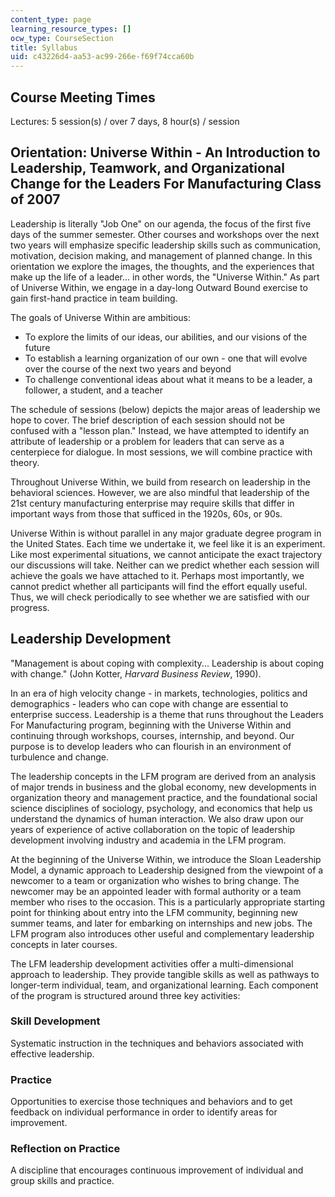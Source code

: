 ```yaml
---
content_type: page
learning_resource_types: []
ocw_type: CourseSection
title: Syllabus
uid: c43226d4-aa53-ac99-266e-f69f74cca60b
---
```


Course Meeting Times
--------------------

Lectures: 5 session(s) / over 7 days, 8 hour(s) / session

Orientation: Universe Within - An Introduction to Leadership, Teamwork, and Organizational Change for the Leaders For Manufacturing Class of 2007
-------------------------------------------------------------------------------------------------------------------------------------------------

Leadership is literally "Job One" on our agenda, the focus of the first five days of the summer semester. Other courses and workshops over the next two years will emphasize specific leadership skills such as communication, motivation, decision making, and management of planned change. In this orientation we explore the images, the thoughts, and the experiences that make up the life of a leader... in other words, the "Universe Within." As part of Universe Within, we engage in a day-long Outward Bound exercise to gain first-hand practice in team building.

The goals of Universe Within are ambitious:

*   To explore the limits of our ideas, our abilities, and our visions of the future
*   To establish a learning organization of our own - one that will evolve over the course of the next two years and beyond
*   To challenge conventional ideas about what it means to be a leader, a follower, a student, and a teacher

The schedule of sessions (below) depicts the major areas of leadership we hope to cover. The brief description of each session should not be confused with a "lesson plan." Instead, we have attempted to identify an attribute of leadership or a problem for leaders that can serve as a centerpiece for dialogue. In most sessions, we will combine practice with theory.

Throughout Universe Within, we build from research on leadership in the behavioral sciences. However, we are also mindful that leadership of the 21st century manufacturing enterprise may require skills that differ in important ways from those that sufficed in the 1920s, 60s, or 90s.

Universe Within is without parallel in any major graduate degree program in the United States. Each time we undertake it, we feel like it is an experiment. Like most experimental situations, we cannot anticipate the exact trajectory our discussions will take. Neither can we predict whether each session will achieve the goals we have attached to it. Perhaps most importantly, we cannot predict whether all participants will find the effort equally useful. Thus, we will check periodically to see whether we are satisfied with our progress.

Leadership Development
----------------------

"Management is about coping with complexity... Leadership is about coping with change." (John Kotter, _Harvard Business Review_, 1990).

In an era of high velocity change - in markets, technologies, politics and demographics - leaders who can cope with change are essential to enterprise success. Leadership is a theme that runs throughout the Leaders For Manufacturing program, beginning with the Universe Within and continuing through workshops, courses, internship, and beyond. Our purpose is to develop leaders who can flourish in an environment of turbulence and change.

The leadership concepts in the LFM program are derived from an analysis of major trends in business and the global economy, new developments in organization theory and management practice, and the foundational social science disciplines of sociology, psychology, and economics that help us understand the dynamics of human interaction. We also draw upon our years of experience of active collaboration on the topic of leadership development involving industry and academia in the LFM program.

At the beginning of the Universe Within, we introduce the Sloan Leadership Model, a dynamic approach to Leadership designed from the viewpoint of a newcomer to a team or organization who wishes to bring change. The newcomer may be an appointed leader with formal authority or a team member who rises to the occasion. This is a particularly appropriate starting point for thinking about entry into the LFM community, beginning new summer teams, and later for embarking on internships and new jobs. The LFM program also introduces other useful and complementary leadership concepts in later courses.

The LFM leadership development activities offer a multi-dimensional approach to leadership. They provide tangible skills as well as pathways to longer-term individual, team, and organizational learning. Each component of the program is structured around three key activities:

### Skill Development

Systematic instruction in the techniques and behaviors associated with effective leadership.

### Practice

Opportunities to exercise those techniques and behaviors and to get feedback on individual performance in order to identify areas for improvement.

### Reflection on Practice

A discipline that encourages continuous improvement of individual and group skills and practice.
